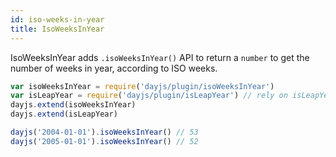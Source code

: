 ```yaml
---
id: iso-weeks-in-year
title: IsoWeeksInYear
---
```


IsoWeeksInYear adds `.isoWeeksInYear()` API to return a `number` to get the number of weeks in year, according to ISO weeks.

```javascript
var isoWeeksInYear = require('dayjs/plugin/isoWeeksInYear')
var isLeapYear = require('dayjs/plugin/isLeapYear') // rely on isLeapYear plugin
dayjs.extend(isoWeeksInYear)
dayjs.extend(isLeapYear)

dayjs('2004-01-01').isoWeeksInYear() // 53
dayjs('2005-01-01').isoWeeksInYear() // 52
```
